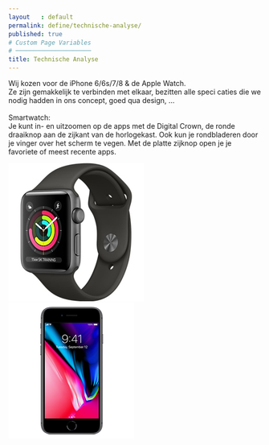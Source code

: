 ```yaml
---
layout   : default
permalink: define/technische-analyse/
published: true
# Custom Page Variables
# ─────────────────────
title: Technische Analyse
---
```

Wij kozen voor de iPhone 6/6s/7/8 & de Apple Watch. <br>
Ze zijn gemakkelijk te verbinden met elkaar, bezitten alle speci caties die we nodig hadden in ons concept, goed qua design, ...<br>
<br>
Smartwatch:<br>
Je kunt in- en uitzoomen op de apps met de Digital Crown, de ronde draaiknop aan de zijkant van de horlogekast. Ook kun je rondbladeren door je vinger over het scherm te vegen. Met de platte zijknop open je je favoriete of meest recente apps.

<img src="../../img/42-alu-space-sport-gray-nc-s3-grid.jpg">
<img src="../../img/250x270_1.png">
